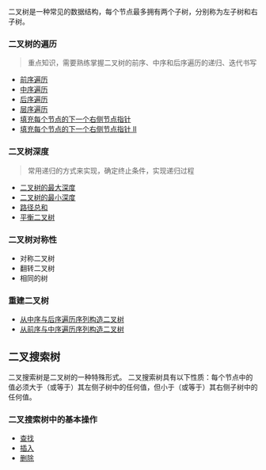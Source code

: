 二叉树是一种常见的数据结构，每个节点最多拥有两个子树，分别称为左子树和右子树。

### 二叉树的遍历
> 重点知识，需要熟练掌握二叉树的前序、中序和后序遍历的递归、迭代书写

- [前序遍历](./二叉树的前序遍历.md)
- [中序遍历](./二叉树中序遍历.md)
- [后序遍历](./二叉树后序遍历.md)
- [层序遍历](./二叉树层序遍历.md)
- [填充每个节点的下一个右侧节点指针](./填充每个节点的下一个右侧节点指针.md)
- [填充每个节点的下一个右侧节点指针 II](./填充每个节点的下一个右侧节点指针%20II.md)


### 二叉树深度
> 常用递归的方式来实现，确定终止条件，实现递归过程

- [二叉树的最大深度](./二叉树的最大深度.md)
- [二叉树的最小深度](./二叉树的最小深度.md)
- [路径总和](./路径总和.md)
- [平衡二叉树](./平衡二叉树.md)

### 二叉树对称性
- 对称二叉树
- 翻转二叉树
- 相同的树


### 重建二叉树

- [从中序与后序遍历序列构造二叉树]()
- [从前序与中序遍历序列构造二叉树]()



## 二叉搜索树
二叉搜索树是二叉树的一种特殊形式。 二叉搜索树具有以下性质：每个节点中的值必须大于（或等于）其左侧子树中的任何值，但小于（或等于）其右侧子树中的任何值。

### 二叉搜索树中的基本操作
- [查找](./二叉搜索树的基本操作.md)
- [插入](./二叉搜索树的基本操作.md)
- [删除](./二叉搜索树的基本操作.md)
